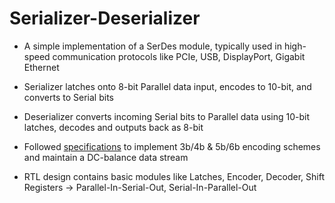 # Serializer-Deserializer

- A simple implementation of a SerDes module, typically used in high-speed communication protocols like PCIe, USB, DisplayPort, Gigabit Ethernet 

- Serializer latches onto 8-bit Parallel data input, encodes to 10-bit, and converts to Serial bits

- Deserializer converts incoming Serial bits to Parallel data using 10-bit latches, decodes and outputs back as 8-bit

- Followed [specifications](http://www.latticesemi.com/products/designsoftwareandip/intellectualproperty/referencedesigns/referencedesigns01/8b10bencoderdecoder) to implement 3b/4b & 5b/6b encoding schemes and maintain a DC-balance data stream

- RTL design contains basic modules like Latches, Encoder, Decoder, Shift Registers -> Parallel-In-Serial-Out, Serial-In-Parallel-Out
